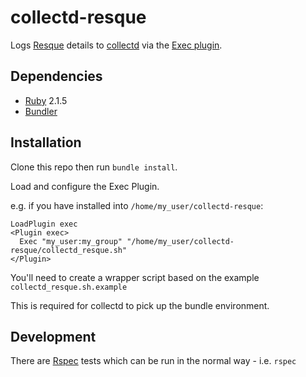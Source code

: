 # collectd-resque

Logs [Resque](https://github.com/resque/resque) details to [collectd](https://collectd.org/) via the [Exec plugin](https://collectd.org/wiki/index.php/Plugin:Exec).

## Dependencies

* [Ruby](https://www.ruby-lang.org/en/) 2.1.5
* [Bundler](http://bundler.io/)

## Installation

Clone this repo then run `bundle install`.

Load and configure the Exec Plugin.

e.g. if you have installed into `/home/my_user/collectd-resque`:

	LoadPlugin exec
	<Plugin exec>
	  Exec "my_user:my_group" "/home/my_user/collectd-resque/collectd_resque.sh" 
	</Plugin>

You'll need to create a wrapper script based on the example `collectd_resque.sh.example`

This is required for collectd to pick up the bundle environment.

## Development

There are [Rspec](http://rspec.info/) tests which can be run in the normal way - i.e. `rspec`